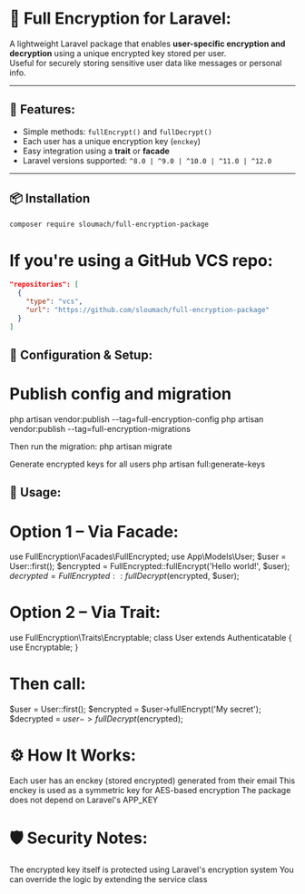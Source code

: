 # 🔐 Full Encryption for Laravel:

A lightweight Laravel package that enables **user-specific encryption and decryption** using a unique encrypted key stored per user.  
Useful for securely storing sensitive user data like messages or personal info.

---

## 🚀 Features:

- Simple methods: `fullEncrypt()` and `fullDecrypt()`
- Each user has a unique encryption key (`enckey`)
- Easy integration using a **trait** or **facade**
- Laravel versions supported: `^8.0 | ^9.0 | ^10.0 | ^11.0 | ^12.0`

---

## 📦 Installation

```bash
composer require sloumach/full-encryption-package


```
# If you're using a GitHub VCS repo:

```json
"repositories": [
  {
    "type": "vcs",
    "url": "https://github.com/sloumach/full-encryption-package"
  }
]
```

## 🔧 Configuration & Setup:

# Publish config and migration
php artisan vendor:publish --tag=full-encryption-config
php artisan vendor:publish --tag=full-encryption-migrations

Then run the migration:
php artisan migrate

Generate encrypted keys for all users
php artisan full:generate-keys

## 🧬 Usage:

# Option 1 – Via Facade:

use FullEncryption\Facades\FullEncrypted;
use App\Models\User;
$user = User::first();
$encrypted = FullEncrypted::fullEncrypt('Hello world!', $user);
$decrypted = FullEncrypted::fullDecrypt($encrypted, $user);

# Option 2 – Via Trait:

use FullEncryption\Traits\Encryptable;
class User extends Authenticatable {
    use Encryptable;
}

# Then call:
$user = User::first();
$encrypted = $user->fullEncrypt('My secret');
$decrypted = $user->fullDecrypt($encrypted);

# ⚙️ How It Works:

Each user has an enckey (stored encrypted) generated from their email
This enckey is used as a symmetric key for AES-based encryption
The package does not depend on Laravel's APP_KEY

# 🛡️ Security Notes:

The encrypted key itself is protected using Laravel's encryption system
You can override the logic by extending the service class